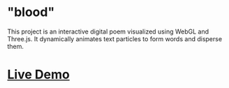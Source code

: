 # "blood" 
This project is an interactive digital poem visualized using WebGL and Three.js. It dynamically animates text particles to form words and disperse them.

# [Live Demo](https://annsts.github.io/blood/)
